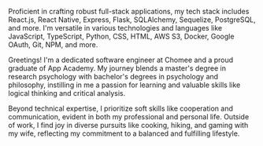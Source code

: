 Proficient in crafting robust full-stack applications, my tech stack includes React.js, React Native, Express, Flask, SQLAlchemy, Sequelize, PostgreSQL, and more. I'm versatile in various technologies and languages like JavaScript, TypeScript, Python, CSS, HTML, AWS S3, Docker, Google OAuth, Git, NPM, and more.

Greetings! I'm a dedicated software engineer at Chomee and a proud graduate of App Academy. My journey blends a master's degree in research psychology with bachelor's degrees in psychology and philosophy, instilling in me a passion for learning and valuable skills like logical thinking and critical analysis.

Beyond technical expertise, I prioritize soft skills like cooperation and communication, evident in both my professional and personal life. Outside of work, I find joy in diverse pursuits like cooking, hiking, and gaming with my wife, reflecting my commitment to a balanced and fulfilling lifestyle.